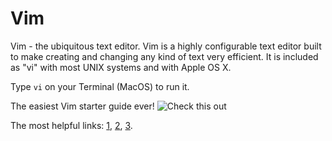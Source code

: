 # Vim 

Vim - the ubiquitous text editor. Vim is a highly configurable text editor built to make creating and changing any kind of text very efficient. It is included as "vi" with most UNIX systems and with Apple OS X.

Type `vi` on your Terminal (MacOS) to run it.

The easiest Vim starter guide ever!
![Check this out](https://i.imgur.com/Rg1no1H.png)

The most helpful links:
[1](https://www.tipsandtricks-hq.com/unix-vi-commands-take-advantage-of-the-unix-vi-editor-374),
[2](https://www.ibm.com/developerworks/aix/library/au-vitips.html),
[3](https://www.webmo.net/support/vitips.html).
